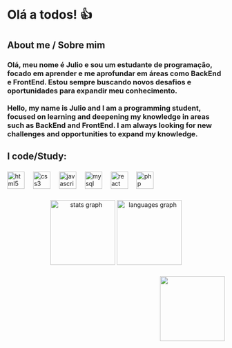 <h1 align="left">Olá a todos! 👍</h1>

###

<h2 align="left">About me / Sobre mim</h2>

###

<h3 align="left">Olá, meu nome é Julio e sou um estudante de programação, focado em aprender e me aprofundar em áreas como BackEnd e FrontEnd. Estou sempre buscando novos desafios e oportunidades para expandir meu conhecimento.<br><br>Hello, my name is Julio and I am a programming student, focused on learning and deepening my knowledge in areas such as BackEnd and FrontEnd. I am always looking for new challenges and opportunities to expand my knowledge.</h3>

###

<h2 align="left">I code/Study:</h2>

###

<div align="left">
  <img src="https://cdn.jsdelivr.net/gh/devicons/devicon/icons/html5/html5-original.svg" height="40" alt="html5 logo"  />
  <img width="12" />
  <img src="https://cdn.jsdelivr.net/gh/devicons/devicon/icons/css3/css3-original.svg" height="40" alt="css3 logo"  />
  <img width="12" />
  <img src="https://cdn.jsdelivr.net/gh/devicons/devicon/icons/javascript/javascript-original.svg" height="40" alt="javascript logo"  />
  <img width="12" />
  <img src="https://cdn.jsdelivr.net/gh/devicons/devicon/icons/mysql/mysql-original.svg" height="40" alt="mysql logo"  />
  <img width="12" />
  <img src="https://cdn.jsdelivr.net/gh/devicons/devicon/icons/react/react-original.svg" height="40" alt="react logo"  />
  <img width="12" />
  <img src="https://cdn.jsdelivr.net/gh/devicons/devicon/icons/php/php-original.svg" height="40" alt="php logo"  />
</div>

###

<div align="center">
  <img src="https://github-readme-stats.vercel.app/api?username=Juliolucena1010554&hide_title=false&hide_rank=false&show_icons=true&include_all_commits=true&count_private=true&disable_animations=false&theme=dracula&locale=en&hide_border=false&order=1" height="150" alt="stats graph"  />
  <img src="https://github-readme-stats.vercel.app/api/top-langs?username=Juliolucena1010554&locale=en&hide_title=false&layout=compact&card_width=320&langs_count=5&theme=dracula&hide_border=false&order=2" height="150" alt="languages graph"  />
</div>

###

<div align="right">
  <img height="150" src="https://imgs.search.brave.com/vU36lOFKDmopW8xeVZwF9ADbNc6hUMF0G_MlVcZ2lqs/rs:fit:860:0:0:0/g:ce/aHR0cHM6Ly9tZWRp/YTMuZ2lwaHkuY29t/L21lZGlhL3YxLlky/bGtQVGM1TUdJM05q/RXhjMkZwZW1jNU5I/cHhjMk5vY1dwMFlX/WnNaV2R4TVRSMFlt/STJlWFJ0ZEdVNE5I/RmllVFIwT0NabGNE/MTJNVjluYVdaelgz/TmxZWEpqYUNaamRE/MW4vTmhqZ3dnamJO/Z0Nlay9naXBoeS5n/aWY.gif](https://imgs.search.brave.com/FSeUKyJUA-GDHTfHXd5SXFmIqRdCel6UdkOHnsPjGjs/rs:fit:860:0:0:0/g:ce/aHR0cHM6Ly9naWZk/Yi5jb20vaW1hZ2Vz/L2hpZ2gvbmV5bWFy/LWpyLWZvb3RiYWxs/LWZ1bm55LWJsZWgt/bmh2M2RtdnpwMG1o/enl5Zy5naWY.gif)"  />
</div>

###
